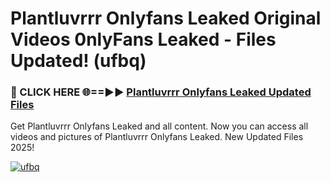 # Plantluvrrr Onlyfans Leaked Original Videos 0nlyFans Leaked - Files Updated! (ufbq)

<h3>🔴 CLICK HERE 🌐==►► <a href="https://tinyurl.com/2jnfzry5" rel="nofollow">Plantluvrrr Onlyfans Leaked Updated Files</a></h3>

Get Plantluvrrr Onlyfans Leaked and all content. Now you can access all videos and pictures of Plantluvrrr Onlyfans Leaked. New Updated Files 2025!

[![ufbq](https://i.imgur.com/GyGTBgg.gif)](https://tinyurl.com/2jnfzry5)
